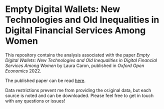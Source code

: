 # Empty Digital Wallets: New Technologies and Old Inequalities in Digital Financial Services Among Women
 
This repository contains the analysis associated with the paper *Empty Digital Wallets: New Technologies and Old Inequalities in Digital Financial Services Among Women*  by Laura Caron, published in *Oxford Open Economics* 2022. 

The published paper can be read [here](https://doi.org/10.1093/ooec/odac001).

Data restrictions prevent me from providing the or.iginal data, but each source is noted and can be downloaded. Please feel free to get in touch with any questions or issues! 
